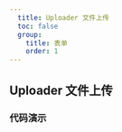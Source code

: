 ```yaml
---
  title: Uploader 文件上传
  toc: false
  group: 
    title: 表单
    order: 1
---
```


## Uploader 文件上传

### 代码演示

<code src="./demo/basic.jsx" ></code>

<API id="Uploader"></API>
